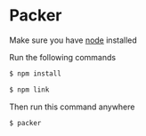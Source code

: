 # Packer

Make sure you have [node](https://nodejs.org/en/) installed

Run the following commands

```bash
$ npm install
```

```bash
$ npm link
```

Then run this command anywhere

```bash
$ packer
```

